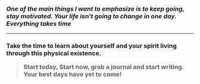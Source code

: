 <!DOCTYPE html>
<html>

<body>



<title>

_Tips_
</title>

<h3>
<p>

_One of the main things I want to emphasize is to keep going, stay motivated. Your life isn't going to change in one day. Everything takes time_
</p>
</h3>



---
<p> 

<h3>

Take the time to learn about **yourself** and your spirit living through this physical existence.
</p> 


<p>

> Start today, Start now, grab a journal and start writing. Your best days have yet to come!</p> 
</h3>

</body>









